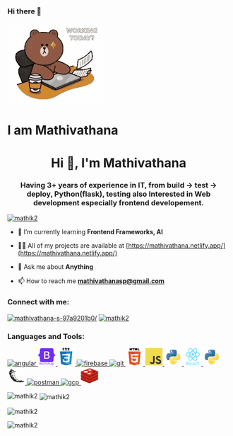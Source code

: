 ### Hi there 👋
<img src="brown-bear-typing.gif" alt="bearimage">

<h1> I am Mathivathana <h1>
  <h1 align="center">Hi 👋, I'm Mathivathana</h1>
<h3 align="center">Having 3+ years of experience in IT, from build -> test -> deploy, Python(flask), testing also Interested in Web development especially frontend developement.</h3>

<p align="left"> <a href="https://github.com/ryo-ma/github-profile-trophy"><img src="https://github-profile-trophy.vercel.app/?username=mathik2" alt="mathik2" /></a> </p>

- 🌱 I’m currently learning **Frontend Frameworks, AI**

- 👨‍💻 All of my projects are available at [https://mathivathana.netlify.app/](https://mathivathana.netlify.app/)

- 💬 Ask me about **Anything**

- 📫 How to reach me **mathivathanasp@gmail.com**

<h3 align="left">Connect with me:</h3>
<p align="left">
<a href="https://linkedin.com/in/mathivathana-s-97a9201b0/" target="blank"><img align="center" src="https://raw.githubusercontent.com/rahuldkjain/github-profile-readme-generator/master/src/images/icons/Social/linked-in-alt.svg" alt="mathivathana-s-97a9201b0/" height="30" width="40" /></a>
<a href="https://codesandbox.com/mathik2" target="blank"><img align="center" src="https://raw.githubusercontent.com/rahuldkjain/github-profile-readme-generator/master/src/images/icons/Social/codesandbox.svg" alt="mathik2" height="30" width="40" /></a>
</p>

<h3 align="left">Languages and Tools:</h3>
<p align="left"> <a href="https://angular.io" target="_blank" rel="noreferrer"> <img src="https://angular.io/assets/images/logos/angular/angular.svg" alt="angular" width="40" height="40"/> </a> <a href="https://getbootstrap.com" target="_blank" rel="noreferrer"> <img src="https://raw.githubusercontent.com/devicons/devicon/master/icons/bootstrap/bootstrap-plain-wordmark.svg" alt="bootstrap" width="40" height="40"/> </a> <a href="https://www.w3schools.com/css/" target="_blank" rel="noreferrer"> <img src="https://raw.githubusercontent.com/devicons/devicon/master/icons/css3/css3-original-wordmark.svg" alt="css3" width="40" height="40"/> </a> <a href="https://firebase.google.com/" target="_blank" rel="noreferrer"> <img src="https://www.vectorlogo.zone/logos/firebase/firebase-icon.svg" alt="firebase" width="40" height="40"/> </a> <a href="https://git-scm.com/" target="_blank" rel="noreferrer"> <img src="https://www.vectorlogo.zone/logos/git-scm/git-scm-icon.svg" alt="git" width="40" height="40"/> </a> <a href="https://www.w3.org/html/" target="_blank" rel="noreferrer"> <img src="https://raw.githubusercontent.com/devicons/devicon/master/icons/html5/html5-original-wordmark.svg" alt="html5" width="40" height="40"/> </a> <a href="https://developer.mozilla.org/en-US/docs/Web/JavaScript" target="_blank" rel="noreferrer"> <img src="https://raw.githubusercontent.com/devicons/devicon/master/icons/javascript/javascript-original.svg" alt="javascript" width="40" height="40"/> </a> <a href="https://www.python.org" target="_blank" rel="noreferrer"> <img src="https://raw.githubusercontent.com/devicons/devicon/master/icons/python/python-original.svg" alt="python" width="40" height="40"/> </a> <a href="https://reactjs.org/" target="_blank" rel="noreferrer"> <img src="https://raw.githubusercontent.com/devicons/devicon/master/icons/react/react-original-wordmark.svg" alt="react" width="40" height="40"/> </a><a href="https://www.python.org/" target="_blank" rel="noreferrer">
  <img src="https://raw.githubusercontent.com/devicons/devicon/master/icons/python/python-original.svg" alt="python" width="40" height="40"/>
</a><a href="https://flask.palletsprojects.com/" target="_blank" rel="noreferrer">
  <img src="https://raw.githubusercontent.com/devicons/devicon/master/icons/flask/flask-original.svg" alt="flask" width="40" height="40"/>
</a>
<a href="https://www.postman.com/" target="_blank" rel="noreferrer">
  <img src="https://www.vectorlogo.zone/logos/getpostman/getpostman-icon.svg" alt="postman" width="40" height="40"/>
</a>
<a href="https://cloud.google.com/" target="_blank" rel="noreferrer">
  <img src="https://upload.wikimedia.org/wikipedia/commons/5/5f/Google_Cloud_logo.svg" alt="gcp" width="40" height="40"/>
</a>

<a href="https://redis.io/" target="_blank" rel="noreferrer">
  <img src="https://raw.githubusercontent.com/devicons/devicon/master/icons/redis/redis-original.svg" alt="redis" width="40" height="40"/>
</a>

 </p>

<p><img align="left" src="https://github-readme-stats.vercel.app/api/top-langs?username=mathik2&show_icons=true&locale=en&layout=compact" alt="mathik2" /></p>

<p>&nbsp;<img align="center" src="https://github-readme-stats.vercel.app/api?username=mathik2&show_icons=true&locale=en" alt="mathik2" /></p>

<p><img align="center" src="https://github-readme-streak-stats.herokuapp.com/?user=mathik2&" alt="mathik2" /></p>
<p align="left"> <img src="https://komarev.com/ghpvc/?username=mathik2&label=Profile%20views&color=0e75b6&style=flat" alt="mathik2" /> </p>
<!--
**mathik2/mathik2** is a ✨ _special_ ✨ repository because its `README.md` (this file) appears on your GitHub profile.

Here are some ideas to get you started:

- 🔭 I’m currently working on ...
- 🌱 I’m currently learning ...
- 👯 I’m looking to collaborate on ...
- 🤔 I’m looking for help with ...
- 💬 Ask me about ...
- 📫 How to reach me: ...
- 😄 Pronouns: ...
- ⚡ Fun fact: ...
-->
